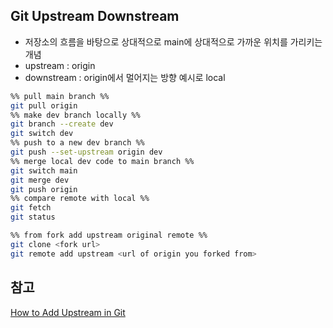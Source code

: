 ## Git Upstream Downstream
- 저장소의 흐름을 바탕으로 상대적으로 main에 상대적으로 가까운 위치를 가리키는 개념
- upstream : origin
- downstream : origin에서 멀어지는 방향 예시로 local

``` bash
%% pull main branch %%
git pull origin
%% make dev branch locally %%
git branch --create dev
git switch dev
%% push to a new dev branch %%
git push --set-upstream origin dev
%% merge local dev code to main branch %%
git switch main
git merge dev
git push origin
%% compare remote with local %%
git fetch
git status

%% from fork add upstream original remote %%
git clone <fork url>
git remote add upstream <url of origin you forked from>

```

## 참고
[How to Add Upstream in Git](https://www.geeksforgeeks.org/how-to-add-upstream-in-git/)
